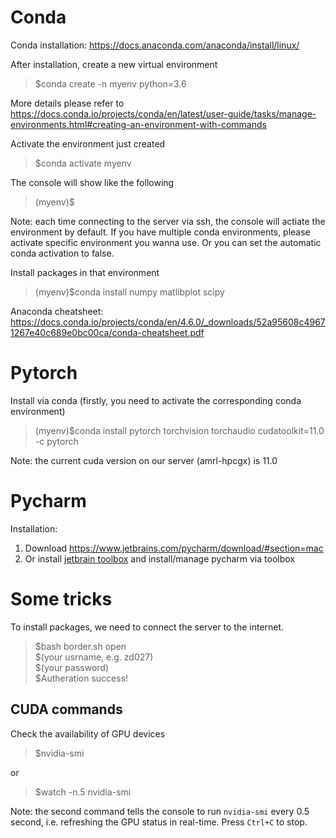# Conda
Conda installation: https://docs.anaconda.com/anaconda/install/linux/

After installation, create a new virtual environment
  
>$conda create -n myenv python=3.6

More details please refer to https://docs.conda.io/projects/conda/en/latest/user-guide/tasks/manage-environments.html#creating-an-environment-with-commands

Activate the environment just created 
>$conda activate myenv

The console will show like the following
>(myenv)$

Note: each time connecting to the server via ssh, the console will actiate the environment by default. If you have multiple conda environments, please activate specific environment you wanna use. Or you can set the automatic conda activation to false.

Install packages in that environment
>(myenv)$conda install numpy matlibplot scipy 

Anaconda cheatsheet: https://docs.conda.io/projects/conda/en/4.6.0/_downloads/52a95608c49671267e40c689e0bc00ca/conda-cheatsheet.pdf


# Pytorch
Install via conda (firstly, you need to activate the corresponding conda environment)
>(myenv)$conda install pytorch torchvision torchaudio cudatoolkit=11.0 -c pytorch

Note: the current cuda version on our server (amrl-hpcgx) is 11.0


# Pycharm
Installation: 
  1. Download https://www.jetbrains.com/pycharm/download/#section=mac
  2. Or install [jetbrain toolbox](https://www.jetbrains.com/toolbox-app/) and install/manage pycharm via toolbox
  

  
# Some tricks
To install packages, we need to connect the server to the internet.  
>$bash border.sh open  
>$(your usrname, e.g. zd027)  
>$(your password)  
>$Autheration success!  
  
## CUDA commands
Check the availability of GPU devices
>$nvidia-smi  

or  

>$watch -n.5 nvidia-smi

Note: the second command tells the console to run `nvidia-smi` every 0.5 second, i.e. refreshing the GPU status in real-time. Press `Ctrl+C` to stop.
